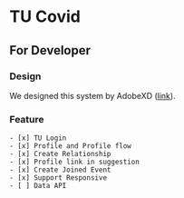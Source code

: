 # TU Covid

## For Developer

### Design
We designed this system by AdobeXD ([link](https://xd.adobe.com/view/71bbb0c4-bda8-41e7-506b-df5e41971bab-078a/)).

### Feature
    - [x] TU Login
    - [x] Profile and Profile flow
    - [x] Create Relationship
    - [x] Profile link in suggestion
    - [x] Create Joined Event
    - [x] Support Responsive
    - [ ] Data API
